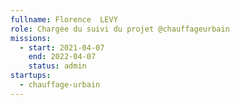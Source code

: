 ```yaml
---
fullname: Florence  LEVY
role: Chargée du suivi du projet @chauffageurbain
missions:
  - start: 2021-04-07
    end: 2022-04-07
    status: admin
startups:
  - chauffage-urbain
---
```


